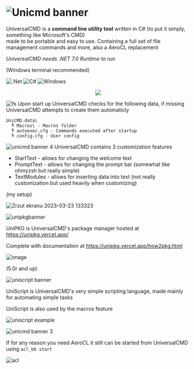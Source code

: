 # ![Unicmd banner](https://user-images.githubusercontent.com/89011403/187036721-ad778434-1502-4378-b0e2-30aa343a8618.png)
  
UniversalCMD is a **command line utility tool** written in C# (to put it simply, something like Microsoft's CMD)  
made to be portable and easy to use. Containing a full set of file management commands and more, also a AeroCL replacement

*UniversalCMD needs .NET 7.0 Runtime to run*

(Windows terminal recommended)

![.Net](https://img.shields.io/badge/.NET-5C2D91?style=for-the-badge&logo=.net&logoColor=white)
![C#](https://img.shields.io/badge/c%23-%23239120.svg?style=for-the-badge&logo=c-sharp&logoColor=white)
![Windows](https://img.shields.io/badge/Windows-0078D6?style=for-the-badge&logo=windows&logoColor=white)

<p align="center">
  <img src="https://user-images.githubusercontent.com/89011403/226937038-d282ca1b-bd49-4abf-90d3-ba6612913322.png" />
</p>


![fs](https://user-images.githubusercontent.com/89011403/226941736-aba1976e-712e-4734-97d7-6ccb37d567d8.png)
Upon start up UniversalCMD checks for the following data, if missing UniversalCMD attempts to create them automaticly
```
UniCMD.data\  
  ╚ Macros\ - Macros folder
  ╚ autoexec.cfg - Commands executed after startup
  ╚ config.cfg - User config
```

![unicmd banner 4](https://user-images.githubusercontent.com/89011403/212902032-d6f20440-5042-4df1-91ec-b4f328d6e2ba.png)
UniversalCMD contains 3 customization features

+ StartText - allows for changing the welcome text
+ PromptText - allows for changing the prompt bar (somewhat like ohmyzsh but really simple)
+ TextModules - allows for inserting data into text (not really customization but used heavily when customizing)

(my setup)

![Zrzut ekranu 2023-03-23 133323](https://user-images.githubusercontent.com/89011403/227204910-cb475bc1-08df-4eee-8beb-32fa9673c8d8.png)

![unipkgbanner](https://github.com/dotPawel/UniversalCMD/assets/89011403/f203be12-afd6-4e70-a5e9-4b03b58bbe75)

UniPKG is UniversalCMD's package manager hosted at https://unipkg.vercel.app/ 

Complete with documentation at https://unipkg.vercel.app/how2pkg.html

![image](https://github.com/dotPawel/UniversalCMD/assets/89011403/ceda03b2-b456-4870-8fa4-cae3d85bdacc)

(5.0r and up)

![uniscript banner](https://user-images.githubusercontent.com/89011403/212897047-e1fa894b-6d0a-4eaf-8462-6ede8ec12310.png)

UniScript is UniversalCMD's very simple scripting language, made mainly for automating simple tasks

UniScript is also used by the macros feature

![uniscript example](https://user-images.githubusercontent.com/89011403/212900244-25629047-3298-45cb-8fd4-7a42e56bbcdf.png)

![unicmd banner 3](https://user-images.githubusercontent.com/89011403/187044183-d36343db-e355-4354-a8bf-cd9ca39d2ee5.png)

If for any reason you need AeroCL it still can be started from UniversalCMD using ``acl_bb start``

![acl](https://user-images.githubusercontent.com/89011403/226953710-4cc5a571-4451-42ea-81ba-2bdb11b2165f.png)
